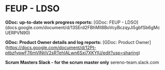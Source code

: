 # FEUP - LDSO

**GDoc: up-to-date work progress reports:**
[GDoc: FEUP - LDSO]
(docs.google.com/document/d/13SErd2FBhMll8BoVcyBczqyJi5gbfSb6gMcUERPVN90)

**GDoc: Product Owner details and log reports:**
[GDoc: Product Owner]
(https://docs.google.com/document/d/12Pt-ptbzfypwF76mVlNtiV2sRTehlALwn6Sxi7XKYIU/edit?usp=sharing)

**Scrum Masters Slack - for the scrum master only**
sereno-team.slack.com
